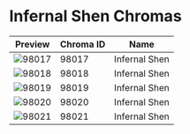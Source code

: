 # Infernal Shen Chromas



| Preview | Chroma ID | Name |
|---------|-----------|------|
| ![98017](https://raw.communitydragon.org/latest/plugins/rcp-be-lol-game-data/global/default/v1/champion-chroma-images/98/98017.png) | 98017 | Infernal Shen |
| ![98018](https://raw.communitydragon.org/latest/plugins/rcp-be-lol-game-data/global/default/v1/champion-chroma-images/98/98018.png) | 98018 | Infernal Shen |
| ![98019](https://raw.communitydragon.org/latest/plugins/rcp-be-lol-game-data/global/default/v1/champion-chroma-images/98/98019.png) | 98019 | Infernal Shen |
| ![98020](https://raw.communitydragon.org/latest/plugins/rcp-be-lol-game-data/global/default/v1/champion-chroma-images/98/98020.png) | 98020 | Infernal Shen |
| ![98021](https://raw.communitydragon.org/latest/plugins/rcp-be-lol-game-data/global/default/v1/champion-chroma-images/98/98021.png) | 98021 | Infernal Shen |
